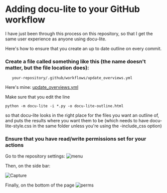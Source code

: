 # Adding docu-lite to your GitHub workflow
I have just been through this process on this repository, so that I get the same user experience as anyone using docu-lite.

Here's how to ensure that you create an up to date outline on every commit. 

### Create a file called something like this (the name doesn't matter, but the file location does):
```
   your-repository/.github/workflows/update_overviews.yml
```
   Here's mine: [update_overviews.yml](https://github.com/G1OJS/docu-lite/blob/main/.github/workflows/update_overviews.yml)

   Make sure that you edit the line
```
python -m docu-lite -i *.py -o docu-lite-outline.html
```
   so that docu-lite looks in the right place for the files you want an outline of, and puts the results where you want them to be (which needs to have docu-lite-style.css in the same folder unless you're using the -include_css option)

### Ensure that you have read/write permissions set for your actions
Go to the repository settings:
![menu](https://github.com/user-attachments/assets/13fbf693-dd58-4f8d-ac47-a04123870388)

Then, on the side bar:

![Capture](https://github.com/user-attachments/assets/fdf629da-33a0-4f3d-8ac8-1a018b3a2a81)

Finally, on the bottom of the page
![perms](https://github.com/user-attachments/assets/67e10ad9-1f45-41de-82af-ed6d7ab3f279)






